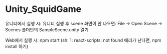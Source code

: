 # Unity_SquidGame
유니티에서 실행 시: 유니티 실행 후 scene 화면이 안 나오면: File -> Open Scene -> Scenes 폴더안의 SampleScene.unity 열기

Web에서 실행 시: npm start (sh: 1: react-scripts: not found 에러가 난다면, npm install 하기)
